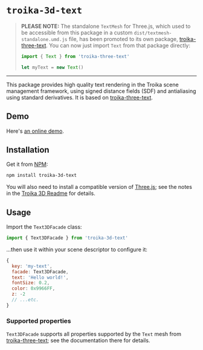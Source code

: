 # `troika-3d-text`

> **PLEASE NOTE:** The standalone `TextMesh` for Three.js, which used to be accessible from this package in a custom `dist/textmesh-standalone.umd.js` file, has been promoted to its own package, [troika-three-text](../troika-three-text). You can now just import `Text` from that package directly:
>
> ```js
> import { Text } from 'troika-three-text'
> 
> let myText = new Text()
> ```

------

This package provides high quality text rendering in the Troika scene management framework, using signed distance fields (SDF) and antialiasing using standard derivatives. It is based on [troika-three-text](../troika-three-text).


## Demo

Here's [an online demo](https://troika-examples.netlify.com/#text).

## Installation

Get it from [NPM](https://www.npmjs.com/package/troika-3d-text):

```sh
npm install troika-3d-text
```

You will also need to install a compatible version of [Three.js](https://threejs.org); see the notes in the [Troika 3D Readme](../troika-3d/README.md#installation) for details.

## Usage

Import the `Text3DFacade` class:

```js
import { Text3DFacade } from 'troika-3d-text'
```

...then use it within your scene descriptor to configure it:

```js
{
  key: 'my-text',
  facade: Text3DFacade,
  text: 'Hello world!',
  fontSize: 0.2,
  color: 0x9966FF,
  z: -2
  // ...etc.
}
````

### Supported properties

`Text3DFacade` supports all properties supported by the `Text` mesh from [troika-three-text](../troika-3d-text); see the documentation there for details.
